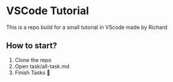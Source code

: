 # VSCode Tutorial

This is a repo build for a small tutorial in VScode made by Richard

## How to start?

1. Clone the repo
2. Open task/all-task.md
3. Finish Tasks 🚀
